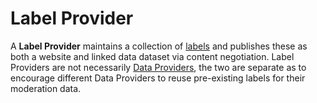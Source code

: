 # Label Provider

A **Label Provider** maintains a collection of [labels](../labels) and publishes these as both a website and linked data dataset via content negotiation. Label Providers are not necessarily [Data Providers](./data-provider), the two are separate as to encourage different Data Providers to reuse pre-existing labels for their moderation data.

